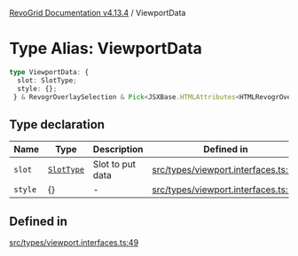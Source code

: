 [RevoGrid Documentation v4.13.4](README.md) / ViewportData

# Type Alias: ViewportData

```ts
type ViewportData: {
  slot: SlotType;
  style: {};
 } & RevogrOverlaySelection & Pick<JSXBase.HTMLAttributes<HTMLRevogrOverlaySelectionElement>, "ref"> & Pick<JSXBase.HTMLAttributes<HTMLRevogrDataElement>, "ref"> & RevogrData;
```

## Type declaration

| Name | Type | Description | Defined in |
| ------ | ------ | ------ | ------ |
| `slot` | [`SlotType`](TypeAlias.SlotType.md) | Slot to put data | [src/types/viewport.interfaces.ts:51](https://github.com/revolist/revogrid/blob/325e86c31155d90566dec588c08b121b0ae7657a/src/types/viewport.interfaces.ts#L51) |
| `style` | \{\} | - | [src/types/viewport.interfaces.ts:52](https://github.com/revolist/revogrid/blob/325e86c31155d90566dec588c08b121b0ae7657a/src/types/viewport.interfaces.ts#L52) |

## Defined in

[src/types/viewport.interfaces.ts:49](https://github.com/revolist/revogrid/blob/325e86c31155d90566dec588c08b121b0ae7657a/src/types/viewport.interfaces.ts#L49)
